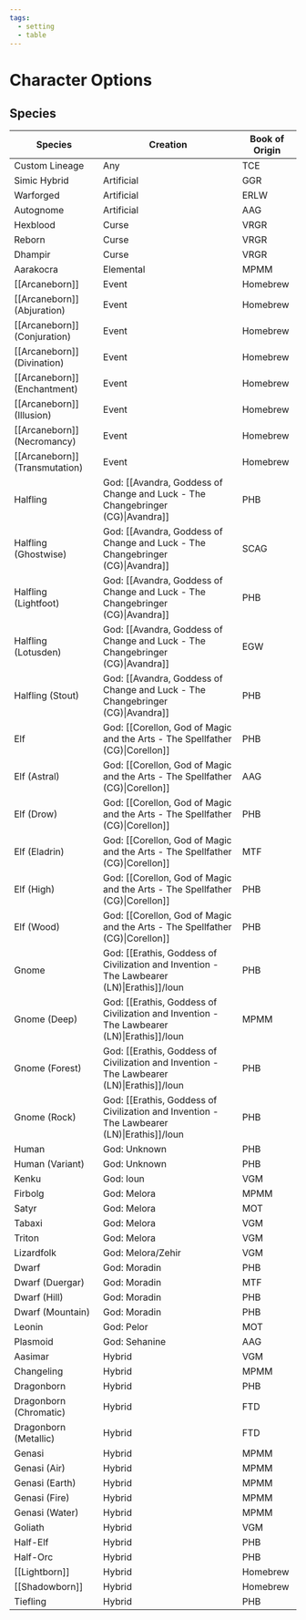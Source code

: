 ```yaml
---
tags:
  - setting
  - table
---
```

# Character Options
## Species

| Species                        | Creation                                                                                   | Book of Origin |
| ------------------------------ | ------------------------------------------------------------------------------------------ | -------------- |
| Custom Lineage                 | Any                                                                                        | TCE            |
| Simic Hybrid                   | Artificial                                                                                 | GGR            |
| Warforged                      | Artificial                                                                                 | ERLW           |
| Autognome                      | Artificial                                                                                 | AAG            |
| Hexblood                       | Curse                                                                                      | VRGR           |
| Reborn                         | Curse                                                                                      | VRGR           |
| Dhampir                        | Curse                                                                                      | VRGR           |
| Aarakocra                      | Elemental                                                                                  | MPMM           |
| [[Arcaneborn]]                 | Event                                                                                      | Homebrew       |
| [[Arcaneborn]] (Abjuration)    | Event                                                                                      | Homebrew       |
| [[Arcaneborn]] (Conjuration)   | Event                                                                                      | Homebrew       |
| [[Arcaneborn]] (Divination)    | Event                                                                                      | Homebrew       |
| [[Arcaneborn]] (Enchantment)   | Event                                                                                      | Homebrew       |
| [[Arcaneborn]] (Illusion)      | Event                                                                                      | Homebrew       |
| [[Arcaneborn]] (Necromancy)    | Event                                                                                      | Homebrew       |
| [[Arcaneborn]] (Transmutation) | Event                                                                                      | Homebrew       |
| Halfling                       | God: [[Avandra, Goddess of Change and Luck - The Changebringer (CG)\|Avandra]]             | PHB            |
| Halfling (Ghostwise)           | God: [[Avandra, Goddess of Change and Luck - The Changebringer (CG)\|Avandra]]             | SCAG           |
| Halfling (Lightfoot)           | God: [[Avandra, Goddess of Change and Luck - The Changebringer (CG)\|Avandra]]             | PHB            |
| Halfling (Lotusden)            | God: [[Avandra, Goddess of Change and Luck - The Changebringer (CG)\|Avandra]]             | EGW            |
| Halfling (Stout)               | God: [[Avandra, Goddess of Change and Luck - The Changebringer (CG)\|Avandra]]             | PHB            |
| Elf                            | God: [[Corellon, God of Magic and the Arts - The Spellfather (CG)\|Corellon]]              | PHB            |
| Elf (Astral)                   | God: [[Corellon, God of Magic and the Arts - The Spellfather (CG)\|Corellon]]              | AAG            |
| Elf (Drow)                     | God: [[Corellon, God of Magic and the Arts - The Spellfather (CG)\|Corellon]]              | PHB            |
| Elf (Eladrin)                  | God: [[Corellon, God of Magic and the Arts - The Spellfather (CG)\|Corellon]]              | MTF            |
| Elf (High)                     | God: [[Corellon, God of Magic and the Arts - The Spellfather (CG)\|Corellon]]              | PHB            |
| Elf (Wood)                     | God: [[Corellon, God of Magic and the Arts - The Spellfather (CG)\|Corellon]]              | PHB            |
| Gnome                          | God: [[Erathis, Goddess of Civilization and Invention - The Lawbearer (LN)\|Erathis]]/Ioun | PHB            |
| Gnome (Deep)                   | God: [[Erathis, Goddess of Civilization and Invention - The Lawbearer (LN)\|Erathis]]/Ioun | MPMM           |
| Gnome (Forest)                 | God: [[Erathis, Goddess of Civilization and Invention - The Lawbearer (LN)\|Erathis]]/Ioun | PHB            |
| Gnome (Rock)                   | God: [[Erathis, Goddess of Civilization and Invention - The Lawbearer (LN)\|Erathis]]/Ioun | PHB            |
| Human                          | God: Unknown                                                                               | PHB            |
| Human (Variant)                | God: Unknown                                                                               | PHB            |
| Kenku                          | God: Ioun                                                                                  | VGM            |
| Firbolg                        | God: Melora                                                                                | MPMM           |
| Satyr                          | God: Melora                                                                                | MOT            |
| Tabaxi                         | God: Melora                                                                                | VGM            |
| Triton                         | God: Melora                                                                                | VGM            |
| Lizardfolk                     | God: Melora/Zehir                                                                          | VGM            |
| Dwarf                          | God: Moradin                                                                               | PHB            |
| Dwarf (Duergar)                | God: Moradin                                                                               | MTF            |
| Dwarf (Hill)                   | God: Moradin                                                                               | PHB            |
| Dwarf (Mountain)               | God: Moradin                                                                               | PHB            |
| Leonin                         | God: Pelor                                                                                 | MOT            |
| Plasmoid                       | God: Sehanine                                                                              | AAG            |
| Aasimar                        | Hybrid                                                                                     | VGM            |
| Changeling                     | Hybrid                                                                                     | MPMM           |
| Dragonborn                     | Hybrid                                                                                     | PHB            |
| Dragonborn (Chromatic)         | Hybrid                                                                                     | FTD            |
| Dragonborn (Metallic)          | Hybrid                                                                                     | FTD            |
| Genasi                         | Hybrid                                                                                     | MPMM           |
| Genasi (Air)                   | Hybrid                                                                                     | MPMM           |
| Genasi (Earth)                 | Hybrid                                                                                     | MPMM           |
| Genasi (Fire)                  | Hybrid                                                                                     | MPMM           |
| Genasi (Water)                 | Hybrid                                                                                     | MPMM           |
| Goliath                        | Hybrid                                                                                     | VGM            |
| Half-Elf                       | Hybrid                                                                                     | PHB            |
| Half-Orc                       | Hybrid                                                                                     | PHB            |
| [[Lightborn]]                  | Hybrid                                                                                     | Homebrew       |
| [[Shadowborn]]                 | Hybrid                                                                                     | Homebrew       |
| Tiefling                       | Hybrid                                                                                     | PHB            |

